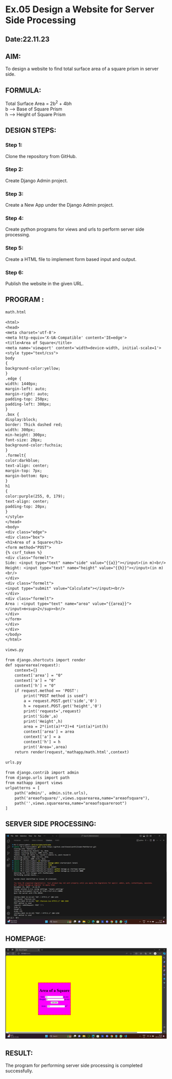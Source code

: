 # Ex.05 Design a Website for Server Side Processing
## Date:22.11.23

## AIM:
To design a website to find total surface area of a square prism in server side.

## FORMULA:
Total Surface Area = 2b<sup>2</sup> + 4bh
<br>b --> Base of Square Prism
<br>h --> Height of Square Prism

## DESIGN STEPS:

### Step 1:
Clone the repository from GitHub.

### Step 2:
Create Django Admin project.

### Step 3:
Create a New App under the Django Admin project.

### Step 4:
Create python programs for views and urls to perform server side processing.

### Step 5:
Create a HTML file to implement form based input and output.

### Step 6:
Publish the website in the given URL.

## PROGRAM :
```
math.html

<html>
<head>
<meta charset='utf-8'>
<meta http-equiv='X-UA-Compatible' content='IE=edge'>
<title>Area of Square</title>
<meta name='viewport' content='width=device-width, initial-scale=1'>
<style type="text/css">
body 
{
background-color:yellow;
}
.edge {
width: 1440px;
margin-left: auto;
margin-right: auto;
padding-top: 250px;
padding-left: 300px;
}
.box {
display:block;
border: Thick dashed red;
width: 300px;
min-height: 300px;
font-size: 20px;
background-color:fuchsia;
}
.formelt{
color:darkblue;
text-align: center;
margin-top: 7px;
margin-bottom: 6px;
}
h1
{
color:purple(255, 0, 179);
text-align: center;
padding-top: 20px;
}
</style>
</head>
<body>
<div class="edge">
<div class="box">
<h1>Area of a Square</h1>
<form method="POST">
{% csrf_token %}
<div class="formelt">
Side: <input type="text" name="side" value="{{a}}"></input>(in m)<br/>
Height: <input type="text" name="height" value="{{h}}"></input>(in m)<br/>
</div>
<div class="formelt">
<input type="submit" value="Calculate"></input><br/>
</div>
<div class="formelt">
Area : <input type="text" name="area" value="{{area}}"></input>m<sup>2</sup><br/>
</div>
</form>
</div>
</div>
</body>
</html>

views.py

from django.shortcuts import render
def squarearea(request):
    context={}
    context['area'] = "0"
    context['a'] = "0"
    context['h'] = "0"
    if request.method == 'POST':
        print("POST method is used")
        a = request.POST.get('side','0')
        h = request.POST.get('height','0')
        print('request=',request)
        print('Side',a)
        print('Height',h)
        area = 2*(int(a)**2)+4 *int(a)*int(h)
        context['area'] = area
        context['a'] = a
        context['h'] = h
        print('Area=',area)
    return render(request,'mathapp/math.html',context)

urls.py

from django.contrib import admin
from django.urls import path
from mathapp import views
urlpatterns = [
    path('admin/', admin.site.urls),
    path('areaofsquare/',views.squarearea,name="areaofsquare"),
    path('',views.squarearea,name="areaofsquareroot")
]

```

## SERVER SIDE PROCESSING:

![Alt text](<Screenshot 1.png>)


## HOMEPAGE:
![Alt text](homepage.png)


## RESULT:
The program for performing server side processing is completed successfully.

